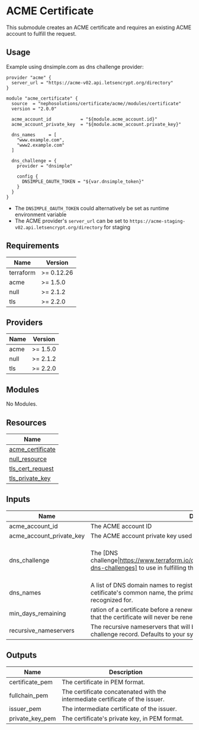 # ACME Certificate

This submodule creates an ACME certificate and requires an existing ACME account to fulfill the request.

## Usage

Example using dnsimple.com as dns challenge provider:

```hcl
provider "acme" {
  server_url = "https://acme-v02.api.letsencrypt.org/directory"
}

module "acme_certificate" {
  source  = "nephosolutions/certificate/acme//modules/certificate"
  version = "2.0.0"

  acme_account_id           = "${module.acme_account.id}"
  acme_account_private_key  = "${module.acme_account.private_key}"

  dns_names     = [
    "www.example.com",
    "www2.example.com"
  ]

  dns_challenge = {
    provider = "dnsimple"

    config {
      DNSIMPLE_OAUTH_TOKEN = "${var.dnsimple_token}"
    }
  }
}
```

* The `DNSIMPLE_OAUTH_TOKEN` could alternatively be set as runtime environment variable
* The ACME provider's `server_url` can be set to `https://acme-staging-v02.api.letsencrypt.org/directory` for staging

<!-- BEGINNING OF PRE-COMMIT-TERRAFORM DOCS HOOK -->
## Requirements

| Name | Version |
|------|---------|
| terraform | >= 0.12.26 |
| acme | >= 1.5.0 |
| null | >= 2.1.2 |
| tls | >= 2.2.0 |

## Providers

| Name | Version |
|------|---------|
| acme | >= 1.5.0 |
| null | >= 2.1.2 |
| tls | >= 2.2.0 |

## Modules

No Modules.

## Resources

| Name |
|------|
| [acme_certificate](https://registry.terraform.io/providers/vancluever/acme/1.5.0/docs/resources/certificate) |
| [null_resource](https://registry.terraform.io/providers/hashicorp/null/2.1.2/docs/resources/resource) |
| [tls_cert_request](https://registry.terraform.io/providers/hashicorp/tls/2.2.0/docs/resources/cert_request) |
| [tls_private_key](https://registry.terraform.io/providers/hashicorp/tls/2.2.0/docs/resources/private_key) |

## Inputs

| Name | Description | Type | Default | Required |
|------|-------------|------|---------|:--------:|
| acme\_account\_id | The ACME account ID | `any` | n/a | yes |
| acme\_account\_private\_key | The ACME account private key used to request the certificate. | `any` | n/a | yes |
| dns\_challenge | The [DNS challenge\|https://www.terraform.io/docs/providers/acme/r/certificate.html#using-dns-challenges] to use in fulfilling the request. | <pre>object({<br>    config   = map(string)<br>    provider = string<br>  })</pre> | n/a | yes |
| dns\_names | A list of DNS domain names to register the certificate for. The fist one is the cetificate's common name, the primary domain that the certificate will be recognized for. | `list(string)` | n/a | yes |
| min\_days\_remaining | ration of a certificate before a renewal is attempted. A value of less than 0 means that the certificate will never be renewed. | `number` | `30` | no |
| recursive\_nameservers | The recursive nameservers that will be used to check for propagation of the challenge record. Defaults to your system-configured DNS resolvers. | `list` | `[]` | no |

## Outputs

| Name | Description |
|------|-------------|
| certificate\_pem | The certificate in PEM format. |
| fullchain\_pem | The certificate concatenated with the intermediate certificate of the issuer. |
| issuer\_pem | The intermediate certificate of the issuer. |
| private\_key\_pem | The certificate's private key, in PEM format. |
<!-- END OF PRE-COMMIT-TERRAFORM DOCS HOOK -->

[1]: https://www.terraform.io/docs/providers/acme/r/certificate.html#using-dns-challenges
